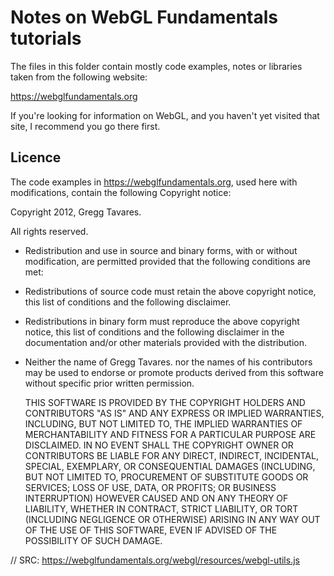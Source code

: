 # Notes on WebGL Fundamentals tutorials

The files in this folder contain mostly code examples, notes or libraries taken from the following website:

https://webglfundamentals.org

If you're looking for information on WebGL, and you haven't yet visited that site, I recommend you go there first.

## Licence

The code examples in https://webglfundamentals.org, used here with modifications, contain the following Copyright notice:

Copyright 2012, Gregg Tavares.

All rights reserved.

- Redistribution and use in source and binary forms, with or without
  modification, are permitted provided that the following conditions are
  met:

- Redistributions of source code must retain the above copyright
  notice, this list of conditions and the following disclaimer.

- Redistributions in binary form must reproduce the above
  copyright notice, this list of conditions and the following disclaimer
  in the documentation and/or other materials provided with the
  distribution.

- Neither the name of Gregg Tavares. nor the names of his
  contributors may be used to endorse or promote products derived from
  this software without specific prior written permission.

  THIS SOFTWARE IS PROVIDED BY THE COPYRIGHT HOLDERS AND CONTRIBUTORS
  "AS IS" AND ANY EXPRESS OR IMPLIED WARRANTIES, INCLUDING, BUT NOT
  LIMITED TO, THE IMPLIED WARRANTIES OF MERCHANTABILITY AND FITNESS FOR
  A PARTICULAR PURPOSE ARE DISCLAIMED. IN NO EVENT SHALL THE COPYRIGHT
  OWNER OR CONTRIBUTORS BE LIABLE FOR ANY DIRECT, INDIRECT, INCIDENTAL,
  SPECIAL, EXEMPLARY, OR CONSEQUENTIAL DAMAGES (INCLUDING, BUT NOT
  LIMITED TO, PROCUREMENT OF SUBSTITUTE GOODS OR SERVICES; LOSS OF USE,
  DATA, OR PROFITS; OR BUSINESS INTERRUPTION) HOWEVER CAUSED AND ON ANY
  THEORY OF LIABILITY, WHETHER IN CONTRACT, STRICT LIABILITY, OR TORT
  (INCLUDING NEGLIGENCE OR OTHERWISE) ARISING IN ANY WAY OUT OF THE USE
  OF THIS SOFTWARE, EVEN IF ADVISED OF THE POSSIBILITY OF SUCH DAMAGE.

// SRC: https://webglfundamentals.org/webgl/resources/webgl-utils.js
